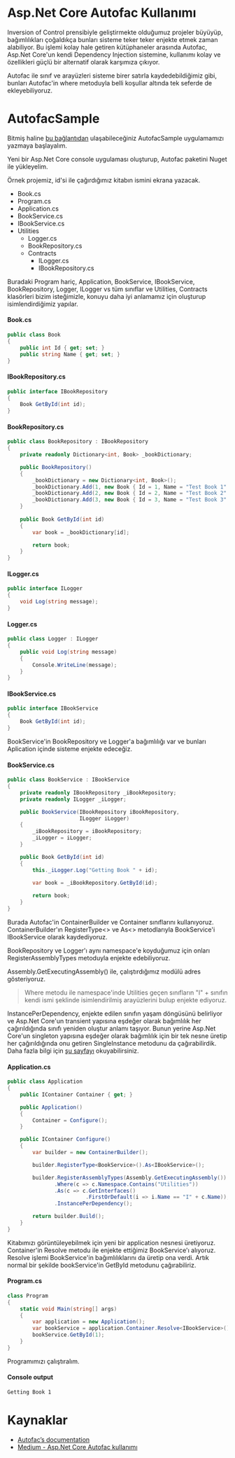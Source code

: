 # Asp.Net Core Autofac Kullanımı

Inversion of Control prensibiyle geliştirmekte olduğumuz projeler büyüyüp, bağımlılıkları çoğaldıkça bunları sisteme teker teker enjekte etmek zaman alabiliyor. Bu işlemi kolay hale getiren kütüphaneler arasında Autofac, Asp.Net Core'un kendi Dependency Injection sistemine, kullanımı kolay ve özellikleri güçlü bir alternatif olarak karşımıza çıkıyor.

Autofac ile sınıf ve arayüzleri sisteme birer satırla kaydedebildiğimiz gibi, bunları Autofac'in where metoduyla belli koşullar altında tek seferde de ekleyebiliyoruz.

# AutofacSample
Bitmiş haline [bu bağlantıdan](https://www.github.com/serdarsen/dotnetcore-samples/tree/master/AutofacSample/AutofacSample)  ulaşabileceğiniz AutofacSample uygulamamızı yazmaya başlayalım.

Yeni bir Asp.Net Core console uygulaması oluşturup, Autofac paketini Nuget ile yükleyelim.

Örnek projemiz, id'si ile çağırdığımız kitabın ismini ekrana yazacak.

* Book.cs
* Program.cs
* Application.cs
* BookService.cs
* IBookService.cs
* Utilities
  * Logger.cs
  * BookRepository.cs
  * Contracts
    * ILogger.cs
    * IBookRepository.cs

Buradaki Program hariç, Application, BookService, IBookService, BookRepository, Logger, ILogger vs tüm sınıflar ve Utilities, Contracts klasörleri bizim isteğimizle, konuyu daha iyi anlamamız için oluşturup isimlendirdiğimiz yapılar.  

#### Book.cs
```csharp
public class Book
{
    public int Id { get; set; }
    public string Name { get; set; }
}
```
#### IBookRepository.cs 
```csharp
public interface IBookRepository
{
    Book GetById(int id);
}
```
#### BookRepository.cs
```csharp
public class BookRepository : IBookRepository
{
    private readonly Dictionary<int, Book> _bookDictionary;

    public BookRepository()
    {
        _bookDictionary = new Dictionary<int, Book>();
        _bookDictionary.Add(1, new Book { Id = 1, Name = "Test Book 1" });
        _bookDictionary.Add(2, new Book { Id = 2, Name = "Test Book 2" });
        _bookDictionary.Add(3, new Book { Id = 3, Name = "Test Book 3" });
    }
   
    public Book GetById(int id)
    {
        var book = _bookDictionary[id];

        return book;
    }
}
```
#### ILogger.cs
```csharp
public interface ILogger
{
    void Log(string message);
}
```
#### Logger.cs
```csharp
public class Logger : ILogger
{
    public void Log(string message)
    {
        Console.WriteLine(message);
    }
}
```
#### IBookService.cs 
```csharp
public interface IBookService
{
    Book GetById(int id);
}
```

BookService'in BookRepository ve Logger'a bağımlılığı var ve bunları Aplication içinde sisteme enjekte edeceğiz.
#### BookService.cs
```csharp
public class BookService : IBookService
{
    private readonly IBookRepository _iBookRepository;
    private readonly ILogger _iLogger;

    public BookService(IBookRepository iBookRepository,
                       ILogger iLogger)
    {
        _iBookRepository = iBookRepository;
        _iLogger = iLogger;
    }

    public Book GetById(int id)
    {
        this._iLogger.Log("Getting Book " + id);
        
        var book = _iBookRepository.GetById(id);

        return book;
    }
}
```
Burada Autofac'in ContainerBuilder ve Container sınıflarını kullanıyoruz. ContainerBuilder'ın RegisterType<> ve As<> metodlarıyla BookService'i IBookService olarak kaydediyoruz. 

BookRepository ve Logger'ı aynı namespace'e koyduğumuz için onları RegisterAssemblyTypes metoduyla enjekte edebiliyoruz. 

Assembly.GetExecutingAssembly() ile, çalıştırdığımız modülü adres gösteriyoruz.

>Where metodu ile namespace'inde Utilities geçen sınıfların "I" + sınıfın kendi ismi şeklinde isimlendirilmiş arayüzlerini bulup enjekte ediyoruz.

InstancePerDependency, enjekte edilen sınıfın yaşam döngüsünü belirliyor ve Asp.Net Core'un transient yapısına eşdeğer olarak bağımlılık her çağırıldığında sınıfı yeniden oluştur anlamı taşıyor. Bunun yerine Asp.Net Core'un singleton yapısına eşdeğer olarak bağımlılık için bir tek nesne üretip her çağırıldığında onu getiren SingleInstance metodunu da çağırabilirdik. Daha fazla bilgi için [şu sayfayı](https://autofaccn.readthedocs.io/en/latest/)  okuyabilirsiniz. 

#### Application.cs
```csharp
public class Application
{
    public IContainer Container { get; }

    public Application()
    {
        Container = Configure();
    }

    public IContainer Configure()
    {
        var builder = new ContainerBuilder();

        builder.RegisterType<BookService>().As<IBookService>();

        builder.RegisterAssemblyTypes(Assembly.GetExecutingAssembly())
               .Where(c => c.Namespace.Contains("Utilities"))
               .As(c => c.GetInterfaces()
                         .FirstOrDefault(i => i.Name == "I" + c.Name));
               .InstancePerDependency();

        return builder.Build();
    }
}
```
Kitabımızı görüntüleyebilmek için yeni bir application nesnesi üretiyoruz. Container'in Resolve metodu ile enjekte ettiğimiz BookService'ı alıyoruz. Resolve işlemi BookService'in bağımlılıklarını da üretip ona verdi. Artık normal bir şekilde bookService'in GetById metodunu çağırabiliriz.  

#### Program.cs
```csharp
class Program
{
    static void Main(string[] args)
    {
        var application = new Application();
        var bookService = application.Container.Resolve<IBookService>();
        bookService.GetById(1);
    }
}
```

Programımızı çalıştıralım.

#### Console output
```sh
Getting Book 1
```

# Kaynaklar
* [Autofac’s documentation](https://autofaccn.readthedocs.io/en/latest/)
* [Medium - Asp.Net Core Autofac kullanımı](https://medium.com/@serdarsendev/asp-net-core-autofac-kullan%C4%B1m%C4%B1-ffec57b02f93)